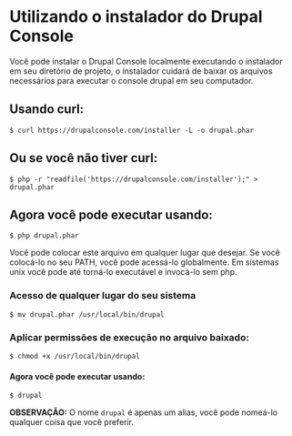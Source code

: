 # Utilizando o instalador do Drupal Console
Você pode instalar o Drupal Console localmente executando o instalador em seu diretório de projeto, o instalador cuidará de baixar os arquivos necessários para executar o console drupal em seu computador.

## Usando curl:
```
$ curl https://drupalconsole.com/installer -L -o drupal.phar
```
## Ou se você não tiver curl:
```
$ php -r "readfile('https://drupalconsole.com/installer');" > drupal.phar
```

## Agora você pode executar usando:
```
$ php drupal.phar
```
Você pode colocar este arquivo em qualquer lugar que desejar. Se você colocá-lo no seu PATH, você pode acessá-lo globalmente. Em sistemas unix você pode até torná-lo executável e invocá-lo sem php.

### Acesso de qualquer lugar do seu sistema
```
$ mv drupal.phar /usr/local/bin/drupal
```

### Aplicar permissões de execução no arquivo baixado:
```
$ chmod +x /usr/local/bin/drupal
```

#### Agora você pode executar usando:
```
$ drupal
```

**OBSERVAÇÃO:** O nome `drupal` é apenas um alias, você pode nomeá-lo qualquer coisa que você preferir.
